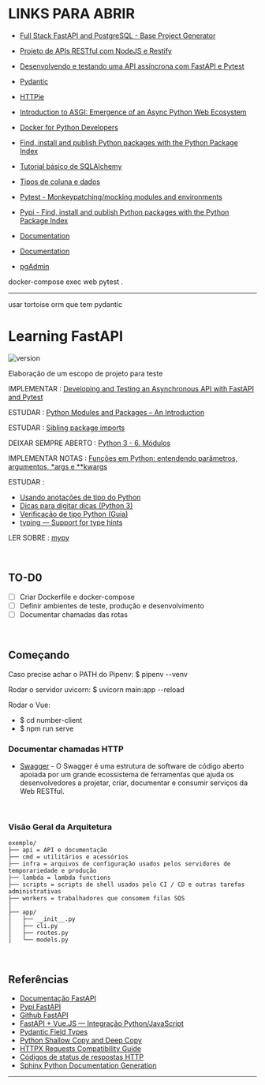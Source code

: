 # LINKS PARA ABRIR

- [Full Stack FastAPI and PostgreSQL - Base Project Generator](https://github.com/tiangolo/full-stack-fastapi-postgresql)
- [Projeto de APIs RESTful com NodeJS e Restify](https://code.tutsplus.com/pt/tutorials/restful-api-design-with-nodejs-restify--cms-22637)

- [Desenvolvendo e testando uma API assíncrona com FastAPI e Pytest](https://testdriven.io/blog/fastapi-crud/#routes)
- [Pydantic](https://pydantic-docs.helpmanual.io/)
- [HTTPie](https://httpie.org/)
- [Introduction to ASGI: Emergence of an Async Python Web Ecosystem](https://florimond.dev/blog/articles/2019/08/introduction-to-asgi-async-python-web/)
- [Docker for Python Developers](https://mherman.org/presentations/dockercon-2018/#1)
- [Find, install and publish Python packages with the Python Package Index](https://pypi.org/)
- [Tutorial básico de SQLAlchemy](https://leportella.com/tutorial-basico-sqlalchemy.html)
- [Tipos de coluna e dados](https://docs.sqlalchemy.org/en/13/core/type_basics.html)
- [Pytest - Monkeypatching/mocking modules and environments](https://docs.pytest.org/en/latest/monkeypatch.html)
- [Pypi - Find, install and publish Python packages with the Python Package Index](https://pypi.org/)

- [Documentation](http://localhost:8002/docs)
- [Documentation](http://localhost:8002/redoc)
- [pgAdmin](http://localhost:16543/)

docker-compose exec web pytest .

***



usar tortoise orm que tem pydantic



# Learning FastAPI

![version](https://img.shields.io/badge/version-0.0.1-blue.svg?maxAge=2592000)

Elaboração de um escopo de projeto para teste

IMPLEMENTAR : [Developing and Testing an Asynchronous API with FastAPI and Pytest](https://testdriven.io/blog/fastapi-crud/)

ESTUDAR : [Python Modules and Packages – An Introduction](https://realpython.com/python-modules-packages/)

ESTUDAR : [Sibling package imports](https://stackoverflow.com/questions/6323860/sibling-package-imports/50193944#50193944)

DEIXAR SEMPRE ABERTO : [Python 3 - 6. Módulos](https://docs.python.org/pt-br/3/tutorial/modules.html)

IMPLEMENTAR NOTAS : [Funções em Python: entendendo parâmetros, argumentos, *args e **kwargs](https://medium.com/luizalabs/fun%C3%A7%C3%B5es-em-python-entendendo-par%C3%A2metros-argumentos-args-e-kwargs-4291b1f817f6)

ESTUDAR : 
- [Usando anotações de tipo do Python](https://dev.to/dstarner/using-pythons-type-annotations-4cfe#:~:text=Type%20Annotations%20are%20a%20new,to%20the%20dynamically%20typed%20Python.)
- [Dicas para digitar dicas (Python 3)](https://mypy.readthedocs.io/en/stable/cheat_sheet_py3.html)
- [Verificação de tipo Python (Guia)](https://realpython.com/python-type-checking/)
- [typing — Support for type hints](https://docs.python.org/3/library/typing.html)

LER SOBRE : [mypy](http://mypy-lang.org/)


</br>

## TO-D0

- [ ] Criar Dockerfile e docker-compose
- [ ] Definir ambientes de teste, produção e desenvolvimento
- [ ] Documentar chamadas das rotas

</br>

## Começando

Caso precise achar o PATH do Pipenv: $ pipenv --venv

Rodar o servidor uvicorn: $ uvicorn main:app --reload

Rodar o Vue:
- $ cd number-client
- $ npm run serve

### Documentar chamadas HTTP

- [Swagger](https://swagger.io/) - O Swagger é uma estrutura de software de código aberto apoiada por um grande ecossistema de ferramentas que ajuda os desenvolvedores a projetar, criar, documentar e consumir serviços da Web RESTful.

</br>

### Visão Geral da Arquitetura

```
exemplo/
├── api = API e documentação
├── cmd = utilitários e acessórios
├── infra = arquivos de configuração usados ​​pelos servidores de temporariedade e produção
├── lambda = lambda functions
├── scripts = scripts de shell usados ​​pelo CI / CD e outras tarefas administrativas
├── workers = trabalhadores que consomem filas SQS
│
├── app/
│   ├── __init__.py
│   ├── cli.py
│   ├── routes.py
│   └── models.py
```

</br>

## Referências

- [Documentação FastAPI](https://fastapi.tiangolo.com/)
- [Pypi FastAPI](https://pypi.org/project/fastapi/)
- [Github FastAPI](https://github.com/tiangolo/fastapi)
- [FastAPI + Vue.JS — Integração Python/JavaScript](https://medium.com/@marciobbarbosa/fastapi-vue-js-integra%C3%A7%C3%A3o-python-javascript-ddab7e6905a4)
- [Pydantic Field Types](https://pydantic-docs.helpmanual.io/usage/types/)
- [Python Shallow Copy and Deep Copy](https://www.programiz.com/python-programming/shallow-deep-copy)
- [HTTPX Requests Compatibility Guide](https://www.python-httpx.org/compatibility/)
- [Códigos de status de respostas HTTP](https://developer.mozilla.org/pt-BR/docs/Web/HTTP/Status)
- [Sphinx Python Documentation Generation](https://www.sphinx-doc.org/en/master/index.html)

***
